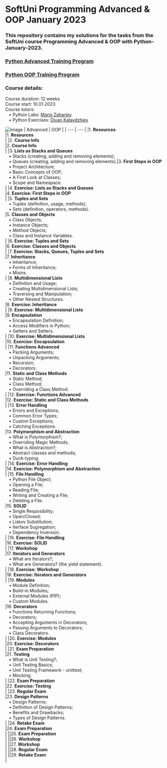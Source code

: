 # SoftUni Programming Advanced & OOP January 2023
### This repository contains my solutions for the tasks from the SoftUni course Programming Advanced & OOP with Python-January-2023.<br>


### [Python Advanced Training Program](https://softuni.bg/trainings/3963/python-advanced-january-2023)
### [Python OOP Training Program](https://softuni.bg/trainings/3964/python-oop-february-2023)



### Course details:
Course duration: 12 weeks<br>
Course start: 10.01.2023<br>
Course tutors: <br>
 &nbsp;&nbsp;&nbsp;• Python Labs: [Mario Zahariev](https://github.com/zahariev-webbersof)<br>
 &nbsp;&nbsp;&nbsp;• Python Exercises: [Diyan Kalaydzhiev](https://github.com/DiyanKalaydzhiev23)<br>
 
 ![image](https://user-images.githubusercontent.com/47159032/202854609-1e709a05-0c15-436d-93e5-c0a24673a092.png)
| Advanced | OOP |
| --- | --- |
|1. **Resources**<br>|1. **Resources**<br>|
|2. **Course Info**<br>|2. **Course Info**<br>|
|3. **Lists as Stacks and Queues**<br>&nbsp;&nbsp;&nbsp;• Stacks (creating, adding and removing elements);<br>&nbsp;&nbsp;&nbsp;• Queues (creating, adding and removing elements).|3. **First Steps in OOP**<br>&nbsp;&nbsp;&nbsp;• Project Architecture;<br>&nbsp;&nbsp;&nbsp;• Basic Concepts of OOP;<br>&nbsp;&nbsp;&nbsp;• A First Look at Classes;<br>&nbsp;&nbsp;&nbsp;• Scope and Namespace.<br>|
|4. **Exercise: Lists as Stacks and Queues**<br>|4. **Exercise: First Steps in OOP**<br>|
|5. **Tuples and Sets**<br>&nbsp;&nbsp;&nbsp;• Tuples (definition, usage, methods);<br>&nbsp;&nbsp;&nbsp;• Sets (definition, operators, methods).<br>|5. **Classes and Objects**<br>&nbsp;&nbsp;&nbsp;• Class Objects;<br>&nbsp;&nbsp;&nbsp;• Instance Objects;<br>&nbsp;&nbsp;&nbsp;• Method Objects;<br>&nbsp;&nbsp;&nbsp;• Class and Instance Variables.<br>|
|6. **Exercise: Tuples and Sets**<br>|6. **Exercise: Classes and Objects**<br>|
|7. **Exercise: Stacks, Queues, Tuples and Sets**<br>|7. **Inheritance**<br>&nbsp;&nbsp;&nbsp;• Inheritance;<br>&nbsp;&nbsp;&nbsp;• Forms of Inheritance;<br>&nbsp;&nbsp;&nbsp;• Mixins.<br>|
|8. **Multidimensional Lists**<br>&nbsp;&nbsp;&nbsp;• Definition and Usage;<br>&nbsp;&nbsp;&nbsp;• Creating Multidimensional Lists;<br>&nbsp;&nbsp;&nbsp;• Traversing and Manipulation;<br>&nbsp;&nbsp;&nbsp;• Other Nested Structures.<br>|8. **Exercise: Inheritance**<br>|
|9. **Exercise: Multidimensional Lists**<br>|9. **Encapsulation**<br>&nbsp;&nbsp;&nbsp;• Encapsulation Definition;<br>&nbsp;&nbsp;&nbsp;• Access Modifiers in Python;<br>&nbsp;&nbsp;&nbsp;• Getters and Setters.<br>|
|10. **Exercise: Multidimensional Lists**<br>|10. **Exercise: Encapsulation**<br>|
|11. **Functions Advanced**<br>&nbsp;&nbsp;&nbsp;• Packing Arguments;<br>&nbsp;&nbsp;&nbsp;• Unpacking Arguments;<br>&nbsp;&nbsp;&nbsp;• Recursion;<br>&nbsp;&nbsp;&nbsp;• Decorators.<br>|11. **Static and Class Methods**<br>&nbsp;&nbsp;&nbsp;• Static Method;<br>&nbsp;&nbsp;&nbsp;• Class Method;<br>&nbsp;&nbsp;&nbsp;• Overriding a Class Method.<br>|
|12. **Exercise: Functions Advanced**<br>|12. **Exercise: Static and Class Methods**<br>|
|13. **Error Handling**<br>&nbsp;&nbsp;&nbsp;• Errors and Exceptions;<br>&nbsp;&nbsp;&nbsp;• Common Error Types;<br>&nbsp;&nbsp;&nbsp;• Custom Exceptions;<br>&nbsp;&nbsp;&nbsp;• Catching Exceptions.<br>|13. **Polymorphism and Abstraction**<br>&nbsp;&nbsp;&nbsp;• What is Polymorphism?;<br>&nbsp;&nbsp;&nbsp;• Overriding Magic Methods;<br>&nbsp;&nbsp;&nbsp;• What is Abstraction?;<br>&nbsp;&nbsp;&nbsp;• Abstract classes and methods;<br>&nbsp;&nbsp;&nbsp;• Duck-typing.<br>|
|14. **Exercise: Error Handling**<br>|14. **Exercise: Polymorphism and Abstraction**<br>|
|15. **File Handling**<br>&nbsp;&nbsp;&nbsp;• Python File Object;<br>&nbsp;&nbsp;&nbsp;• Opening a File;<br>&nbsp;&nbsp;&nbsp;• Reading File;<br>&nbsp;&nbsp;&nbsp;• Writing and Creating a File;<br>&nbsp;&nbsp;&nbsp;• Deleting a File.<br>|15. **SOLID**<br>&nbsp;&nbsp;&nbsp;• Single Resposibility;<br>&nbsp;&nbsp;&nbsp;• Open/Closed;<br>&nbsp;&nbsp;&nbsp;• Liskov Substitution;<br>&nbsp;&nbsp;&nbsp;• Iterface Sugregation;<br>&nbsp;&nbsp;&nbsp;• Dependency Inversion.<br>|
|16. **Exercise: File Handling**<br>|16. **Exercise: SOLID**<br>|
|17. **Workshop**<br>|17. **Iterators and Generators**<br>&nbsp;&nbsp;&nbsp;• What are Iterators?;<br>&nbsp;&nbsp;&nbsp;• What are Generators? (the yield statement).<br>|
|18. **Exercise: Workshop**<br>|18. **Exercise: Iterators and Generators**<br>|
|19. **Modules**<br>&nbsp;&nbsp;&nbsp;• Module Definition;<br>&nbsp;&nbsp;&nbsp;• Build-in Modules;<br>&nbsp;&nbsp;&nbsp;• External Modules (PIP);<br>&nbsp;&nbsp;&nbsp;• Custom Modules.<br>|19. **Decorators**<br>&nbsp;&nbsp;&nbsp;• Functions Returning Functions;<br>&nbsp;&nbsp;&nbsp;• Decorators;<br>&nbsp;&nbsp;&nbsp;• Accepting Arguments in Decorators;<br>&nbsp;&nbsp;&nbsp;• Passing Arguments to Decorators;<br>&nbsp;&nbsp;&nbsp;• Class Decorators.<br>|
|20. **Exercise: Modules**<br>|20. **Exercise: Decorators**<br>|
|21. **Exam Preparation**<br>|21. **Testing**<br>&nbsp;&nbsp;&nbsp;• What is Unit Testing?;<br>&nbsp;&nbsp;&nbsp;• Unit Testing Basics;<br>&nbsp;&nbsp;&nbsp;• Unit Testing Framework - unittest;<br>&nbsp;&nbsp;&nbsp;• Mocking.<br>|
|22. **Exam Preparation**<br>|22. **Exercise: Testing**<br>|
|23. **Regular Exam**<br>|23. **Design Patterns**<br>&nbsp;&nbsp;&nbsp;• Design Patterns;<br>&nbsp;&nbsp;&nbsp;• Definition of Design Patterns;<br>&nbsp;&nbsp;&nbsp;• Benefits and Drawbacks;<br>&nbsp;&nbsp;&nbsp;• Types of Design Patterns.<br>|
|24. **Retake Exam**<br>|24. **Exam Preparation**<br>|
||25. **Exam Preparation**<br>|
||26. **Workshop**<br>|
||27. **Workshop**<br>|
||28. **Regular Exam**<br>|
||29. **Retake Exam**<br>|
